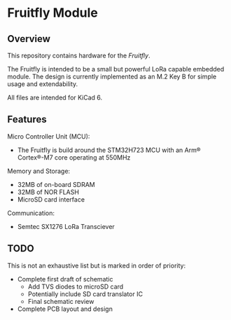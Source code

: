 # Fruitfly Module

## Overview
This repository contains hardware for the *Fruitfly*.

The Fruitfly is intended to be a small but powerful LoRa capable embedded module. The design is currently implemented as an M.2 Key B for simple usage and extendability.

All files are intended for KiCad 6.

## Features 

Micro Controller Unit (MCU):
 
 - The Fruitfly is build around the STM32H723 MCU with an Arm® Cortex®-M7 core operating at 550MHz

Memory and Storage:

- 32MB of on-board SDRAM
- 32MB of NOR FLASH
- MicroSD card interface

Communication:

- Semtec SX1276 LoRa Transciever

## TODO
This is not an exhaustive list but is marked in order of priority:

- Complete first draft of schematic
	- Add TVS diodes to microSD card
	- Potentially include SD card translator IC
	- Final schematic review
- Complete PCB layout and design

